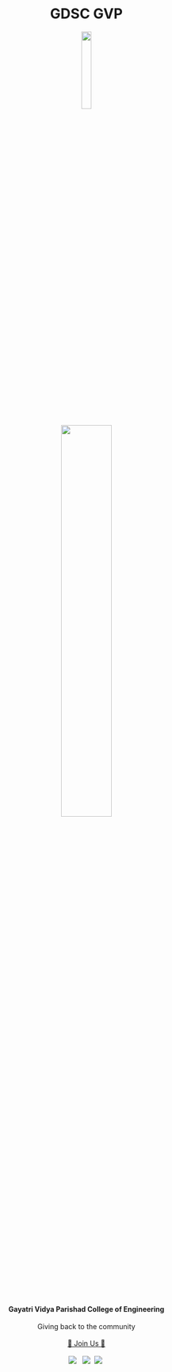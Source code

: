 
</p>
<h1 align="center">GDSC GVP</h1>

<p align="center"><img width="20%" src = "https://github.com/gdsc-gvp/.github/blob/main/profile/assets/gdsc-logo-animation.gif"></p>
<p align="center"><img width ="45%" src="https://github.com/gdsc-gvp/.github/blob/main/profile/assets/gdsc.png"></p> 
<h4 align="center">Gayatri Vidya Parishad College of Engineering</h4>


<p align="center">
  Giving back to the community
  <br><br>
  <a href="https://gdsc.community.dev/gayatri-vidya-parishad-college-of-engineering-visakhapatnam/">🚀 Join Us 🚀</a>
  <br> <br>
  <a href="https://discord.com/invite/NkkTXYShTy"><img src="https://img.icons8.com/office/30/000000/discord-logo.png"/></a> &nbsp;
  <a href="https://twitter.com/gdsc_gvp"><img src="https://img.icons8.com/office/30/000000/twitter.png"/></a>&nbsp;
  <a href="https://www.linkedin.com/company/gdsc-gvp"><img src="https://img.icons8.com/office/30/000000/linkedin.png"/></a>&nbsp;
</p>
